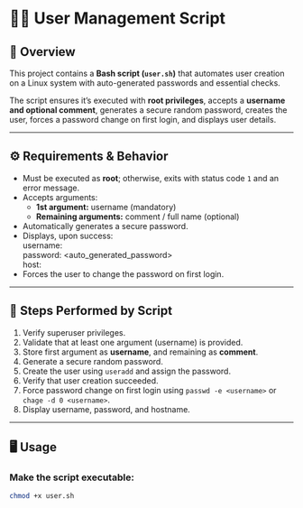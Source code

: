 # 🧑‍💼 User Management Script

## 📘 Overview
This project contains a **Bash script (`user.sh`)** that automates user creation on a Linux system with auto-generated passwords and essential checks.

The script ensures it’s executed with **root privileges**, accepts a **username and optional comment**, generates a secure random password, creates the user, forces a password change on first login, and displays user details.

---

## ⚙️ Requirements & Behavior
- Must be executed as **root**; otherwise, exits with status code `1` and an error message.  
- Accepts arguments:
  - **1st argument:** username (mandatory)
  - **Remaining arguments:** comment / full name (optional)
- Automatically generates a secure password.
- Displays, upon success:  
  username: <username>  
  password: <auto_generated_password>  
  host: <hostname>  
- Forces the user to change the password on first login.

---

## 🧩 Steps Performed by Script
1. Verify superuser privileges.  
2. Validate that at least one argument (username) is provided.  
3. Store first argument as **username**, and remaining as **comment**.  
4. Generate a secure random password.  
5. Create the user using `useradd` and assign the password.  
6. Verify that user creation succeeded.  
7. Force password change on first login using `passwd -e <username>` or `chage -d 0 <username>`.  
8. Display username, password, and hostname.

---

## 🖥️ Usage
### Make the script executable:
```bash
chmod +x user.sh

